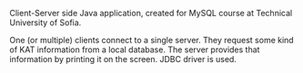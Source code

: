 Client-Server side Java application, created for MySQL course at Technical University of Sofia.

One (or multiple) clients connect to a single server. They request some kind of KAT information from a
local database. The server provides that information by printing it on the screen. JDBC driver is used.